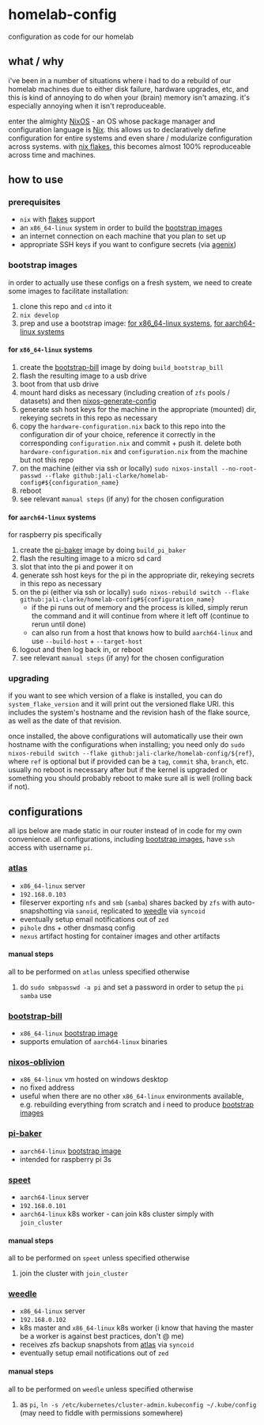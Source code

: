 # homelab-config

configuration as code for our homelab

## what / why

i've been in a number of situations where i had to do a rebuild of our homelab machines due to either disk failure, hardware upgrades, etc, and this is kind of annoying to do when your (brain) memory isn't amazing.  it's especially annoying when it isn't reproduceable.

enter the almighty [NixOS](https://nixos.org/) - an OS whose package manager and configuration language is [Nix](https://nixos.org/explore.html).  this allows us to declaratively define configuration for entire systems and even share / modularize configuration across systems.  with [nix flakes](https://nixos.wiki/wiki/Flakes), this becomes almost 100% reproduceable across time and machines.

## how to use

### prerequisites

* `nix` with [flakes](https://nixos.wiki/wiki/Flakes) support
* an `x86_64-linux` system in order to build the [bootstrap images](#bootstrap-images)
* an internet connection on each machine that you plan to set up
* appropriate SSH keys if you want to configure secrets (via [agenix](https://github.com/ryantm/agenix))

### bootstrap images

in order to actually use these configs on a fresh system, we need to create some images to facilitate installation:

1. clone this repo and `cd` into it
2. `nix develop`
3. prep and use a bootstrap image: [for x86_64-linux systems](#for-x86_64-linux-systems), [for aarch64-linux systems](#for-aarch64-linux-systems)

#### for `x86_64-linux` systems

1. create the [bootstrap-bill](#bootstrap-bill) image by doing `build_bootstrap_bill`
2. flash the resulting image to a usb drive
3. boot from that usb drive
4. mount hard disks as necessary (including creation of `zfs` pools / datasets) and then [nixos-generate-config](https://nixos.wiki/wiki/Nixos-generate-config)
5. generate ssh host keys for the machine in the appropriate (mounted) dir, rekeying secrets in this repo as necessary
6. copy the `hardware-configuration.nix` back to this repo into the configuration dir of your choice, reference it correctly in the corresponding `configuration.nix` and commit + push it.  delete both `hardware-configuration.nix` and `configuration.nix` from the machine but not this repo
7. on the machine (either via ssh or locally) `sudo nixos-install --no-root-passwd --flake github:jali-clarke/homelab-config#${configuration_name}`
8. reboot
9. see relevant `manual steps` (if any) for the chosen configuration

#### for `aarch64-linux` systems

for raspberry pis specifically

1. create the [pi-baker](#pi-baker) image by doing `build_pi_baker`
2. flash the resulting image to a micro sd card
3. slot that into the pi and power it on
4. generate ssh host keys for the pi in the appropriate dir, rekeying secrets in this repo as necessary
5. on the pi (either via ssh or locally) `sudo nixos-rebuild switch --flake github:jali-clarke/homelab-config#${configuration_name}`
    * if the pi runs out of memory and the process is killed, simply rerun the command and it will continue from where it left off (continue to rerun until done)
    * can also run from a host that knows how to build `aarch64-linux` and use `--build-host` + `--target-host`
6. logout and then log back in, or reboot
7. see relevant `manual steps` (if any) for the chosen configuration

### upgrading

if you want to see which version of a flake is installed, you can do `system_flake_version` and it will print out the versioned flake URI.  this includes the system's hostname and the revision hash of the flake source, as well as the date of that revision.

once installed, the above configurations will automatically use their own hostname with the configurations when installing; you need only do `sudo nixos-rebuild switch --flake github:jali-clarke/homelab-config/${ref}`, where `ref` is optional but if provided can be a `tag`, `commit` sha, `branch`, etc.  usually no reboot is necessary after but if the kernel is upgraded or something you should probably reboot to make sure all is well (rolling back if not).

## configurations

all ips below are made static in our router instead of in code for my own convenience.  all configurations, including [bootstrap images](#bootstrap-images), have `ssh` access with username `pi`.

### [atlas](./configurations/atlas)

* `x86_64-linux` server
* `192.168.0.103`
* fileserver exporting `nfs` and `smb` (`samba`) shares backed by `zfs` with auto-snapshotting via `sanoid`, replicated to [weedle](#weedle) via `syncoid`
* eventually setup email notifications out of `zed`
* `pihole` dns + other dnsmasq config
* `nexus` artifact hosting for container images and other artifacts

#### manual steps

all to be performed on `atlas` unless specified otherwise

1. do `sudo smbpasswd -a pi` and set a password in order to setup the `pi` `samba` use

### [bootstrap-bill](./configurations/bootstrap-bill)

* `x86_64-linux` [bootstrap image](#bootstrap-images)
* supports emulation of `aarch64-linux` binaries

### [nixos-oblivion](./configurations/nixos-oblivion)

* `x86_64-linux` vm hosted on windows desktop
* no fixed address
* useful when there are no other `x86_64-linux` environments available, e.g. rebuilding everything from scratch and i need to produce [bootstrap images](#bootstrap-images)

### [pi-baker](./configurations/pi-baker)

* `aarch64-linux` [bootstrap image](#bootstrap-images)
* intended for raspberry pi 3s

### [speet](./configurations/speet)

* `aarch64-linux` server
* `192.168.0.101`
* `aarch64-linux` k8s worker - can join k8s cluster simply with `join_cluster`

#### manual steps

all to be performed on `speet` unless specified otherwise

1. join the cluster with `join_cluster`

### [weedle](./configurations/weedle)

* `x86_64-linux` server
* `192.168.0.102`
* k8s master and `x86_64-linux` k8s worker (i know that having the master be a worker is against best practices, don't @ me)
* receives zfs backup snapshots from [atlas](#atlas) via `syncoid`
* eventually setup email notifications out of `zed`

#### manual steps

all to be performed on `weedle` unless specified otherwise

1. as `pi`, `ln -s /etc/kubernetes/cluster-admin.kubeconfig ~/.kube/config` (may need to fiddle with permissions somewhere)
